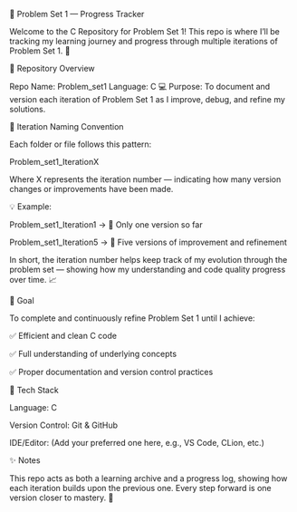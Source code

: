 🧠 Problem Set 1 — Progress Tracker

Welcome to the C Repository for Problem Set 1!
This repo is where I’ll be tracking my learning journey and progress through multiple iterations of Problem Set 1. 🚀

📁 Repository Overview

Repo Name: Problem_set1
Language: C 💻
Purpose: To document and version each iteration of Problem Set 1 as I improve, debug, and refine my solutions.

🔄 Iteration Naming Convention

Each folder or file follows this pattern:

Problem_set1_IterationX


Where X represents the iteration number — indicating how many version changes or improvements have been made.

💡 Example:

Problem_set1_Iteration1 → 🧩 Only one version so far

Problem_set1_Iteration5 → 🔁 Five versions of improvement and refinement

In short, the iteration number helps keep track of my evolution through the problem set — showing how my understanding and code quality progress over time. 📈

🏁 Goal

To complete and continuously refine Problem Set 1 until I achieve:

✅ Efficient and clean C code

✅ Full understanding of underlying concepts

✅ Proper documentation and version control practices

🧰 Tech Stack

Language: C

Version Control: Git & GitHub

IDE/Editor: (Add your preferred one here, e.g., VS Code, CLion, etc.)

✨ Notes

This repo acts as both a learning archive and a progress log, showing how each iteration builds upon the previous one.
Every step forward is one version closer to mastery. 💪

